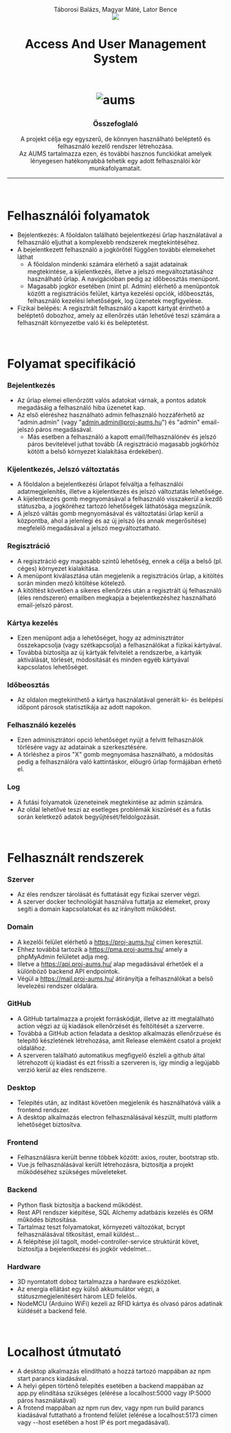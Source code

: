 
<div align="center">
  <span>Táborosi Balázs, Magyar Máté, Lator Bence</span><br>
  <img src="https://user-images.githubusercontent.com/98460366/228148967-96f0d9f0-a525-43b2-b612-5abff63da560.png">
  <h1 align="center">Access And User Management System<br><br>

  ![aums](https://user-images.githubusercontent.com/98460366/236650354-10a61b17-0abd-4ddb-9ec5-6038546b8344.gif)
</h1>
</div>

<div align="center">
  
### Összefoglaló
  
A projekt célja egy egyszerű, de könnyen használható beléptető és felhasználó kezelő rendszer létrehozása.<br>Az AUMS tartalmazza ezen, és további hasznos funckiókat amelyek lényegesen hatékonyabbá tehetik egy adott felhasználói kör munkafolyamatait.
  
  <hr>
</div>
<br>

# Felhasználói folyamatok
- Bejelentkezés: A főoldalon található bejelentkezési űrlap használatával a felhasználó eljuthat a komplexebb rendszerek megtekintéséhez.
- A bejelentkezett felhasználó a jogkörőtél függően további elemekehet láthat
  - A főoldalon mindenki számára elérhető a saját adatainak megtekintése, a kijelentkezés, illetve a jelszó megváltoztatásához használható űrlap. A navigációban pedig az időbeosztás menüpont.
  - Magasabb jogkör esetében (mint pl. Admin) elérhető a menüpontok között a regisztrációs felület, kártya kezelési opciók, időbeosztás, felhasználó kezelési lehetőségek, log üzenetek megfigyelése.
- Fizikai belépés: A regisztrált felhasználó a kapott kártyát érinthető a beléptető dobozhoz, amely az ellenőrzés után lehetővé teszi számára a felhasznált környezetbe való ki és beléptetést.

<br>

# Folyamat specifikáció
### Bejelentkezés
  - Az űrlap elemei ellenőrzött valós adatokat várnak, a pontos adatok megadásáig a felhasználó hiba üzenetet kap.
  - Az első eléréshez használható admin felhasználó hozzáférhető az "admin.admin" (vagy "admin.admin@proj-aums.hu") és "admin" email-jelszó páros megadásával.
    - Más esetben a felhasználó a kapott email/felhasználónév és jelszó páros bevitelével juthat tovább (A regisztráció magasabb jogkörhöz kötött a belső környezet kialakítása érdekében).
### Kijelentkezés, Jelszó változtatás
  - A főoldalon a bejelentkezési űrlapot felváltja a felhasználói adatmegjelenítés, illetve a kijelentkezés és jelszó változtatás lehetősége.
  - A kijelentkezés gomb megnyomásával a felhasználó visszakerül a kezdő státuszba, a jogköréhez tartozó lehetőségek láthatósága megszűnik.
  - A jelszó váltás gomb megnyomásával és változtatási űrlap kerül a központba, ahol a jelenlegi és az új jelszó (és annak megerősítése) megfelelő megadásával a jelszó megváltoztatható.
### Regisztráció
  - A regisztráció egy magasabb szintű lehetőség, ennek a célja a belső (pl. céges) környezet kialakítása.
  - A menüpont kiválasztása után megjelenik a regisztrációs űrlap, a kitöltés során minden mező kitöltése kötelező.
  - A kitöltést követően a sikeres ellenőrzés után a regisztrált új felhasználó (éles rendszeren) emailben megkapja a bejelentkezéshez használható email-jelszó párost.
### Kártya kezelés
  - Ezen menüpont adja a lehetőséget, hogy az adminisztrátor összekapcsolja (vagy szétkapcsolja) a felhasználókat a fizikai kártyával.
  - Továbbá biztosítja az új kártyák felvitelét a rendszerbe, a kártyák aktiválását, törlését, módosítását és minden egyéb kártyával kapcsolatos lehetőséget.
### Időbeosztás
  - Az oldalon megtekinthető a kártya használatával generált ki- és belépési időpont párosok statisztikája az adott napokon.
### Felhasználó kezelés
  - Ezen adminisztrátori opció lehetőséget nyújt a felvitt felhasználók törlésére vagy az adatainak a szerkesztésére.
  - A törléshez a piros "X" gomb megnyomása használható, a módosítás pedig a felhasználóra való kattintáskor, előugró űrlap formájában érhető el.
### Log
  - A futási folyamatok üzeneteinek megtekintése az admin számára.
  - Az oldal lehetővé teszi az esetleges problémák kiszűrését és a futás során keletkező adatok begyűjtését/feldolgozását.

<br>

# Felhasznált rendszerek
### Szerver
  - Az éles rendszer tárolását és futtatását egy fizikai szerver végzi.
  - A szerver docker technológiát használva futtatja az elemeket, proxy segíti a domain kapcsolatokat és az irányított működést.
### Domain
  - A kezelői felület elérhető a https://proj-aums.hu/ címen keresztül.
  - Ehhez továbbá tartozik a https://pma.proj-aums.hu/ amely a phpMyAdmin felületet adja meg.
  - Illetve a https://api.proj-aums.hu/ alap megadásával érhetőek el a különböző backend API endpointok.
  - Végül a https://mail.proj-aums.hu/ átirányítja a felhasználókat a belső levelezési rendszer oldalára.
### GitHub
  - A GitHub tartalmazza a projekt forráskódját, illetve az itt megtalálható action végzi az új kiadások ellenőrzését és feltöltését a szerverre.
  - Továbbá a GitHub action feladata a desktop alkalmazás ellenőrzuése és telepítő készletének létrehozása, amit Release elemként csatol a projekt oldalához.
  - A szerveren található automatikus megfigyelő észleli a github által létrehozott új kiadást és ezt frissíti a szerveren is, így mindig a legújabb verzió kerül az éles rendszerre.
### Desktop
  - Telepítés után, az indítást követően megjelenik és használhatóvá válik a frontend rendszer.
  - A desktop alkalmazás electron felhasználásával készült, multi platform lehetőséget biztosítva.
### Frontend
  - Felhasználásra került benne többek között: axios, router, bootstrap stb.
  - Vue.js felhasználásával került létrehozásra, biztosítja a projekt működéséhez szükséges műveleteket.
### Backend
  - Python flask biztosítja a backend működést.
  - Rest API rendszer kiépítése, SQL Alchemy adatbázis kezelés és ORM működés biztosítása.
  - Tartalmaz teszt folyamatokat, környezeti változókat, bcrypt felhasználásával titkosítást, email küldést...
  - A felépítése jól tagolt, model-controller-service struktúrát követ, biztosítja a bejelentkezési és jogkör védelmet...
### Hardware
  - 3D nyomtatott doboz tartalmazza a hardware eszközöket.
  - Az energia ellátást egy külső akkumulátor végzi, a státuszmegjelenítésért három LED felelős.
  - NodeMCU (Arduino WiFi) kezeli az RFID kártya és olvasó páros adatinak küldését a backend felé.

<br>

# Localhost útmutató
- A desktop alkalmazás elindítható a hozzá tartozó mappában az npm start parancs kiadásával.
- A helyi gépen történő telepítés esetében a backend mappában az app.py elindítása szükséges (elérése a localhost:5000 vagy IP:5000 páros használatával)
- A frotend mappában az npm run dev, vagy npm run build parancs kiadásával futtatható a frontend felület (elérése a localhost:5173 címen vagy --host esetében a host IP és port megadásával).
